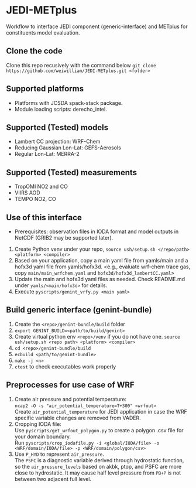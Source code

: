 # JEDI-METplus
Workflow to interface JEDI component (generic-interface) and METplus for constituents model evaluation.

## Clone the code
Clone this repo recusively with the command below
`git clone https://github.com/weiwilliam/JEDI-METplus.git <folder>`

## Supported platforms
* Platforms with JCSDA spack-stack package.
* Module loading scripts: derecho_intel.

## Supported (Tested) models 
* Lambert CC projection: WRF-Chem
* Reducing Gaussian Lon-Lat: GEFS-Aerosols
* Regular Lon-Lat: MERRA-2

## Supported (Tested) measurements
* TropOMI NO2 and CO
* VIIRS AOD
* TEMPO NO2, CO

## Use of this interface
* Prerequisites: observation files in IODA format and model outputs in NetCDF (GRIB2 may be supported later).
1. Create Python venv under your repo, `source ush/setup.sh </repo/path> <platform> <compiler>`
2. Based on your application, copy a main yaml file from yamls/main and a hofx3d yaml file from yamls/hofx3d.
   <e.g., evaluate wrf-chem trace gas, copy `main/main_wrfchem.yaml` and `hofx3d/hofx3d_lambertCC.yaml`>
3. Update the main and hofx3d yaml files as needed. Check README.md under `yamls/<main/hofx3d>` for details.
4. Execute `pyscripts/genint_vrfy.py <main yaml>`

## Build generic interface (genint-bundle)
1. Create the `<repo>/genint-bundle/build` folder
2. `export GENINT_BUILD=<path/to/build/genint>`
3. Create virtual python env `<repo>/venv` if you do not have one.
   `source ush/setup.sh <repo path> <platform> <compiler>`
4. `cd <repo>/genint-bundle/build`
5. `ecbuild <path/to/genint-bundle>`
6. `make -j <n>`
7. `ctest` to check executables work properly

## Preprocesses for use case of WRF
1. Create air pressure and potential temperature:\
   `ncap2 -O -s "air_potential_temperature=T+300" <wrfout>`\
   Create `air_potential_temperature` for JEDI application in case the WRF specific variable changes are removed from VADER.   
2. Cropping IODA file:\
   Use `pyscripts/get_wrfout_polygon.py` to create a polygon .csv file for your domain boundary.\
   Run `pyscripts/crop_iodafile.py -i <global/IODA/file> -o <WRF/domain/IODA/file> -p <WRF/domain/polygon/csv>`
3. Use `P_HYD` to represent `air_pressure`.\
   The `PSFC` is a diagnostic variable derived through hydrostatic function, so the `air_pressure_levels` based on akbk, ptop, and PSFC are more close to hydrostatic.
   It may cause half level pressure from `PB+P` is not between two adjacent full level.
   
